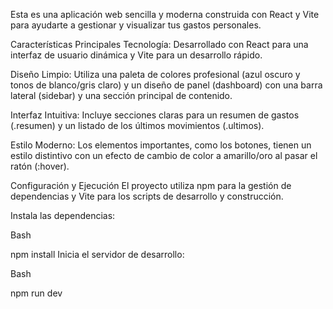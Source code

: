 Esta es una aplicación web sencilla y moderna construida con React y Vite para ayudarte a gestionar y visualizar tus gastos personales.

Características Principales
Tecnología: Desarrollado con React para una interfaz de usuario dinámica y Vite para un desarrollo rápido.

Diseño Limpio: Utiliza una paleta de colores profesional (azul oscuro y tonos de blanco/gris claro) y un diseño de panel (dashboard) con una barra lateral (sidebar) y una sección principal de contenido.

Interfaz Intuitiva: Incluye secciones claras para un resumen de gastos (.resumen) y un listado de los últimos movimientos (.ultimos).

Estilo Moderno: Los elementos importantes, como los botones, tienen un estilo distintivo con un efecto de cambio de color a amarillo/oro al pasar el ratón (:hover).

Configuración y Ejecución
El proyecto utiliza npm para la gestión de dependencias y Vite para los scripts de desarrollo y construcción.

Instala las dependencias:

Bash

npm install
Inicia el servidor de desarrollo:

Bash

npm run dev
